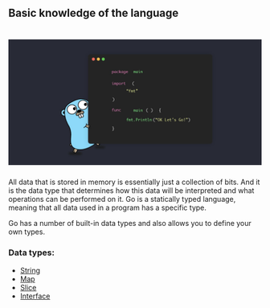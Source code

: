## Basic knowledge of the language

<h1 align="center"><img class="goldT" src="../img/basicgo.jpg" ></h1>

All data that is stored in memory is essentially just a collection of bits.
And it is the data type that determines how this data will be interpreted and what operations can be performed on it.
Go is a statically typed language, meaning that all data used in a program has a specific type.

Go has a number of built-in data types and also allows you to define your own types.
### Data types:
- [String](https://github.com/lumorow/golang-interview-preparation/tree/main/Basic/string)
- [Map](https://github.com/lumorow/golang-interview-preparation/tree/main/Basic/map)
- [Slice](https://github.com/lumorow/golang-interview-preparation/tree/main/Basic/slice)
- [Interface](https://github.com/lumorow/golang-interview-preparation/tree/main/Basic/interface)